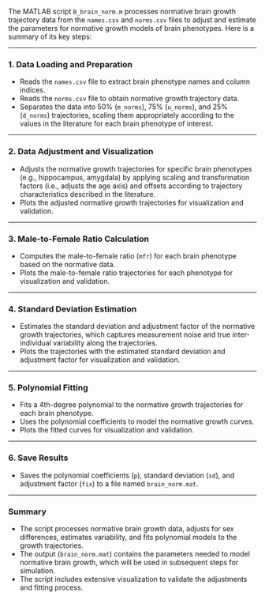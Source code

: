 The MATLAB script `B_brain_norm.m` processes normative brain growth trajectory data from the `names.csv` and `norms.csv` files to adjust and estimate the parameters for normative growth models of brain phenotypes. Here is a summary of its key steps:

------

### **1. Data Loading and Preparation**

- Reads the `names.csv` file to extract brain phenotype names and column indices.
- Reads the `norms.csv` file to obtain normative growth trajectory data.
- Separates the data into 50% (`m_norms`), 75% (`u_norms`), and 25% (`d_norms`) trajectories, scaling them appropriately according to the values in the literature for each brain phenotype of interest.

------

### **2. Data Adjustment and Visualization**

- Adjusts the normative growth trajectories for specific brain phenotypes (e.g., hippocampus, amygdala) by applying scaling and transformation factors (i.e., adjusts the age axis) and offsets according to trajectory characteristics described in the literature.
- Plots the adjusted normative growth trajectories for visualization and validation.

------

### **3. Male-to-Female Ratio Calculation**

- Computes the male-to-female ratio (`mfr`) for each brain phenotype based on the normative data.
- Plots the male-to-female ratio trajectories for each phenotype for visualization and validation.

------

### **4. Standard Deviation Estimation**

- Estimates the standard deviation and adjustment factor of the normative growth trajectories, which captures measurement noise and true inter-individual variability along the trajectories.
- Plots the trajectories with the estimated standard deviation and adjustment factor for visualization and validation.

------

### **5. Polynomial Fitting**

- Fits a 4th-degree polynomial to the normative growth trajectories for each brain phenotype.
- Uses the polynomial coefficients to model the normative growth curves.
- Plots the fitted curves for visualization and validation.

------

### **6. Save Results**

- Saves the polynomial coefficients (`p`), standard deviation (`sd`), and adjustment factor (`fix`) to a file named `brain_norm.mat`.

------

### **Summary**

- The script processes normative brain growth data, adjusts for sex differences, estimates variability, and fits polynomial models to the growth trajectories.
- The output (`brain_norm.mat`) contains the parameters needed to model normative brain growth, which will be used in subsequent steps for simulation.
- The script includes extensive visualization to validate the adjustments and fitting process.